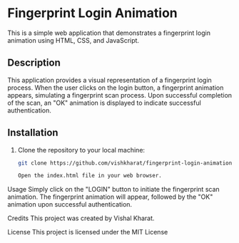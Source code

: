 # Fingerprint Login Animation

This is a simple web application that demonstrates a fingerprint login animation using HTML, CSS, and JavaScript.

## Description

This application provides a visual representation of a fingerprint login process. When the user clicks on the login button, a fingerprint animation appears, simulating a fingerprint scan process. Upon successful completion of the scan, an "OK" animation is displayed to indicate successful authentication.

## Installation

1. Clone the repository to your local machine:

   ```bash
   git clone https://github.com/vishkharat/fingerprint-login-animation

   Open the index.html file in your web browser.
Usage
Simply click on the "LOGIN" button to initiate the fingerprint scan animation. The fingerprint animation will appear, followed by the "OK" animation upon successful authentication.

Credits
This project was created by Vishal Kharat.

License
This project is licensed under the MIT License 
